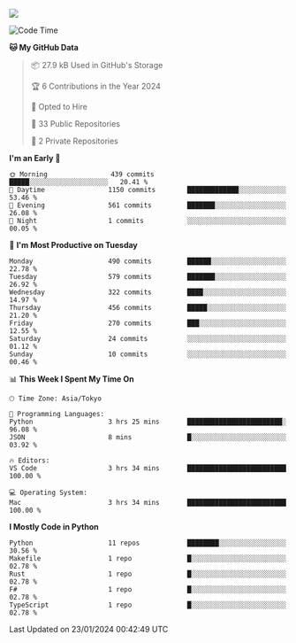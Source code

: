 ![](https://komarev.com/ghpvc/?username=kitagawa-hr)

<!--START_SECTION:waka-->
![Code Time](http://img.shields.io/badge/Code%20Time-759%20hrs%204%20mins-blue)

**🐱 My GitHub Data** 

> 📦 27.9 kB Used in GitHub's Storage 
 > 
> 🏆 6 Contributions in the Year 2024
 > 
> 💼 Opted to Hire
 > 
> 📜 33 Public Repositories 
 > 
> 🔑 2 Private Repositories 
 > 
**I'm an Early 🐤** 

```text
🌞 Morning                439 commits         █████░░░░░░░░░░░░░░░░░░░░   20.41 % 
🌆 Daytime                1150 commits        █████████████░░░░░░░░░░░░   53.46 % 
🌃 Evening                561 commits         ███████░░░░░░░░░░░░░░░░░░   26.08 % 
🌙 Night                  1 commits           ░░░░░░░░░░░░░░░░░░░░░░░░░   00.05 % 
```
📅 **I'm Most Productive on Tuesday** 

```text
Monday                   490 commits         ██████░░░░░░░░░░░░░░░░░░░   22.78 % 
Tuesday                  579 commits         ███████░░░░░░░░░░░░░░░░░░   26.92 % 
Wednesday                322 commits         ████░░░░░░░░░░░░░░░░░░░░░   14.97 % 
Thursday                 456 commits         █████░░░░░░░░░░░░░░░░░░░░   21.20 % 
Friday                   270 commits         ███░░░░░░░░░░░░░░░░░░░░░░   12.55 % 
Saturday                 24 commits          ░░░░░░░░░░░░░░░░░░░░░░░░░   01.12 % 
Sunday                   10 commits          ░░░░░░░░░░░░░░░░░░░░░░░░░   00.46 % 
```


📊 **This Week I Spent My Time On** 

```text
🕑︎ Time Zone: Asia/Tokyo

💬 Programming Languages: 
Python                   3 hrs 25 mins       ████████████████████████░   96.08 % 
JSON                     8 mins              █░░░░░░░░░░░░░░░░░░░░░░░░   03.92 % 

🔥 Editors: 
VS Code                  3 hrs 34 mins       █████████████████████████   100.00 % 

💻 Operating System: 
Mac                      3 hrs 34 mins       █████████████████████████   100.00 % 
```

**I Mostly Code in Python** 

```text
Python                   11 repos            ████████░░░░░░░░░░░░░░░░░   30.56 % 
Makefile                 1 repo              █░░░░░░░░░░░░░░░░░░░░░░░░   02.78 % 
Rust                     1 repo              █░░░░░░░░░░░░░░░░░░░░░░░░   02.78 % 
F#                       1 repo              █░░░░░░░░░░░░░░░░░░░░░░░░   02.78 % 
TypeScript               1 repo              █░░░░░░░░░░░░░░░░░░░░░░░░   02.78 % 
```




 Last Updated on 23/01/2024 00:42:49 UTC
<!--END_SECTION:waka-->
